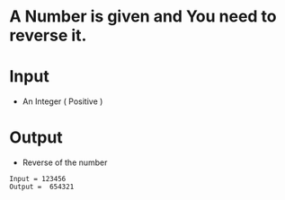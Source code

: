 # A Number is given and You need to reverse it.


# Input
- An Integer ( Positive )

# Output
- Reverse of the number

```
Input = 123456
Output =  654321


```

